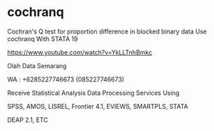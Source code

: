 # cochranq
Cochran's Q test for proportion difference in blocked binary data Use cochranq With STATA 19

https://www.youtube.com/watch?v=YkLLTnhBmkc

Olah Data Semarang

WA : +6285227746673 (085227746673)

Receive Statistical Analysis Data Processing Services Using

SPSS, AMOS, LISREL, Frontier 4.1, EVIEWS, SMARTPLS, STATA

DEAP 2.1, ETC

